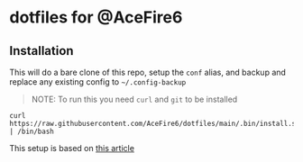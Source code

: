 # dotfiles for @AceFire6

## Installation

This will do a bare clone of this repo, setup the `conf` alias, and backup and replace any existing config to `~/.config-backup`

> NOTE: To run this you need `curl` and `git` to be installed

```shell
curl https://raw.githubusercontent.com/AceFire6/dotfiles/main/.bin/install.sh | /bin/bash
```

This setup is based on [this article](https://www.atlassian.com/git/tutorials/dotfiles)

